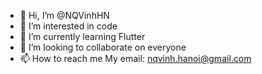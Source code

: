 - 👋 Hi, I’m @NQVinhHN
- 👀 I’m interested in code
- 🌱 I’m currently learning Flutter
- 💞️ I’m looking to collaborate on everyone
- 📫 How to reach me My email: nqvinh.hanoi@gmail.com

<!---
NQVinhHN/NQVinhHN is a ✨ special ✨ repository because its `README.md` (this file) appears on your GitHub profile.
You can click the Preview link to take a look at your changes.
--->
